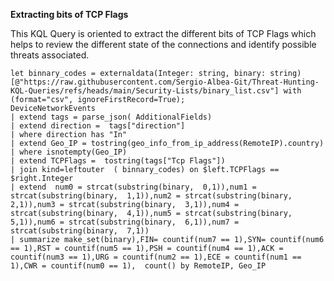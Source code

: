 **Extracting bits of TCP Flags**

This KQL Query is oriented to extract the different bits of TCP Flags which helps to review the different state of the connections and identify possible threats associated.
```
let binnary_codes = externaldata(Integer: string, binary: string)[@"https://raw.githubusercontent.com/Sergio-Albea-Git/Threat-Hunting-KQL-Queries/refs/heads/main/Security-Lists/binary_list.csv"] with (format="csv", ignoreFirstRecord=True);
DeviceNetworkEvents
| extend tags = parse_json( AdditionalFields)
| extend direction =  tags["direction"]
| where direction has "In"
| extend Geo_IP = tostring(geo_info_from_ip_address(RemoteIP).country)
| where isnotempty(Geo_IP)
| extend TCPFlags =  tostring(tags["Tcp Flags"])
| join kind=leftouter  ( binnary_codes) on $left.TCPFlags == $right.Integer
| extend  num0 = strcat(substring(binary,  0,1)),num1 = strcat(substring(binary,  1,1)),num2 = strcat(substring(binary,  2,1)),num3 = strcat(substring(binary,  3,1)),num4 = strcat(substring(binary,  4,1)),num5 = strcat(substring(binary,  5,1)),num6 = strcat(substring(binary,  6,1)),num7 = strcat(substring(binary,  7,1))
| summarize make_set(binary),FIN= countif(num7 == 1),SYN= countif(num6 == 1),RST = countif(num5 == 1),PSH = countif(num4 == 1),ACK = countif(num3 == 1),URG = countif(num2 == 1),ECE = countif(num1 == 1),CWR = countif(num0 == 1),  count() by RemoteIP, Geo_IP
```
